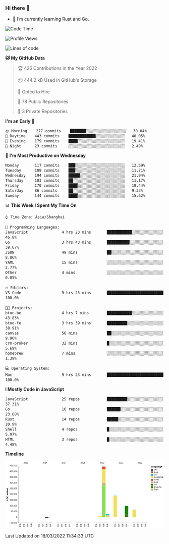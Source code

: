 ### Hi there 👋

- 🌱 I’m currently learning Rust and Go.

<!--START_SECTION:waka-->
![Code Time](http://img.shields.io/badge/Code%20Time-306%20hrs%2057%20mins-blue)

![Profile Views](http://img.shields.io/badge/Profile%20Views-0-blue)

![Lines of code](https://img.shields.io/badge/From%20Hello%20World%20I%27ve%20Written-823%20Thousand%20lines%20of%20code-blue)

**🐱 My GitHub Data** 

> 🏆 425 Contributions in the Year 2022
 > 
> 📦 444.2 kB Used in GitHub's Storage 
 > 
> 💼 Opted to Hire
 > 
> 📜 78 Public Repositories 
 > 
> 🔑 3 Private Repositories  
 > 
**I'm an Early 🐤** 

```text
🌞 Morning    277 commits    ███████░░░░░░░░░░░░░░░░░░   30.04% 
🌆 Daytime    443 commits    ████████████░░░░░░░░░░░░░   48.05% 
🌃 Evening    179 commits    ████░░░░░░░░░░░░░░░░░░░░░   19.41% 
🌙 Night      23 commits     ░░░░░░░░░░░░░░░░░░░░░░░░░   2.49%

```
📅 **I'm Most Productive on Wednesday** 

```text
Monday       117 commits    ███░░░░░░░░░░░░░░░░░░░░░░   12.69% 
Tuesday      108 commits    ███░░░░░░░░░░░░░░░░░░░░░░   11.71% 
Wednesday    194 commits    █████░░░░░░░░░░░░░░░░░░░░   21.04% 
Thursday     103 commits    ██░░░░░░░░░░░░░░░░░░░░░░░   11.17% 
Friday       170 commits    ████░░░░░░░░░░░░░░░░░░░░░   18.44% 
Saturday     86 commits     ██░░░░░░░░░░░░░░░░░░░░░░░   9.33% 
Sunday       144 commits    ████░░░░░░░░░░░░░░░░░░░░░   15.62%

```


📊 **This Week I Spent My Time On** 

```text
⌚︎ Time Zone: Asia/Shanghai

💬 Programming Languages: 
JavaScript               4 hrs 23 mins       ███████████░░░░░░░░░░░░░░   46.8% 
Go                       3 hrs 43 mins       ██████████░░░░░░░░░░░░░░░   39.67% 
JSON                     49 mins             ██░░░░░░░░░░░░░░░░░░░░░░░   8.86% 
YAML                     15 mins             ░░░░░░░░░░░░░░░░░░░░░░░░░   2.77% 
Other                    4 mins              ░░░░░░░░░░░░░░░░░░░░░░░░░   0.85%

🔥 Editors: 
VS Code                  9 hrs 23 mins       █████████████████████████   100.0%

🐱‍💻 Projects: 
btoe-be                  4 hrs 7 mins        ███████████░░░░░░░░░░░░░░   43.83% 
btoe-fe                  3 hrs 39 mins       █████████░░░░░░░░░░░░░░░░   38.91% 
canvas                   56 mins             ██░░░░░░░░░░░░░░░░░░░░░░░   9.96% 
crm-broker               32 mins             █░░░░░░░░░░░░░░░░░░░░░░░░   5.69% 
homebrew                 7 mins              ░░░░░░░░░░░░░░░░░░░░░░░░░   1.39%

💻 Operating System: 
Mac                      9 hrs 23 mins       █████████████████████████   100.0%

```

**I Mostly Code in JavaScript** 

```text
JavaScript               25 repos            █████████░░░░░░░░░░░░░░░░   37.31% 
Go                       16 repos            ██████░░░░░░░░░░░░░░░░░░░   23.88% 
Rust                     14 repos            █████░░░░░░░░░░░░░░░░░░░░   20.9% 
Shell                    4 repos             █░░░░░░░░░░░░░░░░░░░░░░░░   5.97% 
HTML                     3 repos             █░░░░░░░░░░░░░░░░░░░░░░░░   4.48%

```


**Timeline**

![Chart not found](https://raw.githubusercontent.com/elton/elton/main/charts/bar_graph.png) 


 Last Updated on 18/03/2022 11:34:33 UTC
<!--END_SECTION:waka-->

<!--
**elton/elton** is a ✨ _special_ ✨ repository because its `README.md` (this file) appears on your GitHub profile.

Here are some ideas to get you started:

- 🔭 I’m currently working on ...
- 🌱 I’m currently learning ...
- 👯 I’m looking to collaborate on ...
- 🤔 I’m looking for help with ...
- 💬 Ask me about ...
- 📫 How to reach me: ...
- 😄 Pronouns: ...
- ⚡ Fun fact: ...
-->
